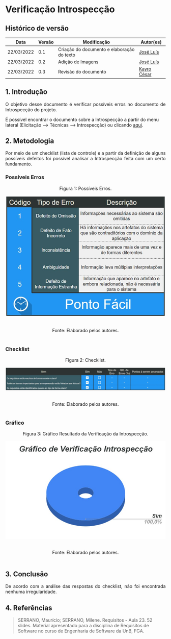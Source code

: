 # Verificação Introspecção

## Histórico de versão

|Data | Versão | Modificação | Autor(es)|
| -- | -- | -- | -- |
| 22/03/2022 |  0.1   | Criação do documento e elaboração do texto |  [José Luís](https://github.com/joseluis-rt) |
| 22/03/2022 |  0.2   | Adição de Imagens |  [José Luís](https://github.com/joseluis-rt) |
| 22/03/2022 |  0.3   | Revisão do documento |  [Kayro César](https://github.com/kayrocesar) |



## 1. Introdução

<p style="text-align: justify"> O objetivo desse documento é verificar possíveis erros no documento de Introspecção do projeto.</p>

É possível encontrar o documento sobre a Introspecção a partir do menu lateral (Elicitação --> Técnicas --> Introspecção) ou clicando [aqui](https://requisitos-de-software.github.io/2021.2-PontoFacil/elicitacao/tecnicas/introspeccao/).

## 2. Metodologia

<p style="text-align: justify"> Por meio de um checklist (lista de controle) e a partir da definição de alguns possíveis defeitos foi possível analisar a Introspecção feita com um certo fundamento.</p>

### Possíveis Erros

<center>
<figcaption>Figura 1: Possíveis Erros.</figcaption>
<p align = "center"><img src="https://raw.githubusercontent.com/Requisitos-de-Software/2021.2-PontoFacil/master/docs/assets/imagens/ver_PossiveisErros.jpg"></p><br>

<figcaption>Fonte: Elaborado pelos autores.</figcaption>

</center>

<br>

### Checklist

<center>
<figcaption>Figura 2: Checklist.</figcaption>
<p align = "center"><img src="https://raw.githubusercontent.com/Requisitos-de-Software/2021.2-PontoFacil/master/docs/assets/imagens/ver_introspeccao_resultado.jpg"></p><br>

<figcaption>Fonte: Elaborado pelos autores.</figcaption>

</center>

<br>

### Gráfico

<center>
<figcaption>Figura 3: Gráfico Resultado da Verificação da Introspecção.</figcaption>
<p align = "center"><img src="https://raw.githubusercontent.com/Requisitos-de-Software/2021.2-PontoFacil/master/docs/assets/imagens/ver_introspeccao_grafico.jpg"></p><br>

<figcaption>Fonte: Elaborado pelos autores.</figcaption>

</center>

<br>

## 3. Conclusão

<p style="text-align: justify"> De acordo com a análise das respostas do checklist, não foi encontrada nenhuma irregularidade. </p>


## 4. Referências

> SERRANO, Maurício; SERRANO, Milene. Requisitos - Aula 23. 52 slides. Material apresentado para a disciplina de Requisitos de Software no curso de Engenharia de Software da UnB, FGA.
